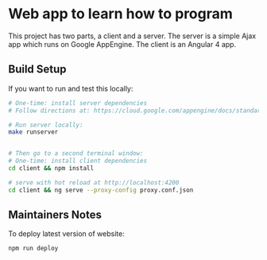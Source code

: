 # Web app to learn how to program

This project has two parts, a client and a server.
The server is a simple Ajax app which runs on Google AppEngine.
The client is an Angular 4 app.



## Build Setup

If you want to run and test this locally:

``` bash
# One-time: install server dependencies
# Follow directions at: https://cloud.google.com/appengine/docs/standard/python/download

# Run server locally:
make runserver


# Then go to a second terminal window:
# One-time: install client dependencies
cd client && npm install

# serve with hot reload at http://localhost:4200
cd client && ng serve --proxy-config proxy.conf.json
```

## Maintainers Notes

To deploy latest version of website:

``` bash
npm run deploy
```

